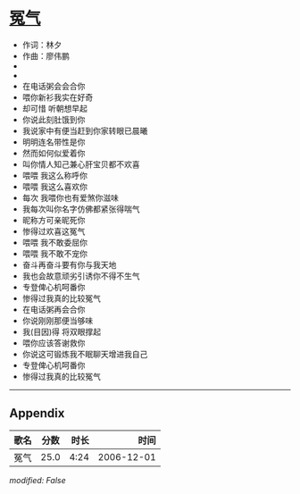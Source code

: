 # [冤气](https://music.163.com/song?id=65634)

* 作词：林夕
* 作曲：廖伟鹏
*
*
* 在电话粥会会合你
* 喂你新衫我实在好奇
* 却可惜 听朝想早起
* 你说此刻肚饿到你
* 我说家中有便当赶到你家转眼已晨曦
* 明明连名带性是你
* 然而如何似爱着你
* 叫你情人知己兼心肝宝贝都不欢喜
* 喂喂 我这么称呼你
* 喂喂 我这么喜欢你
* 每次 我喂你也有爱煞你滋味
* 我每次叫你名字仿佛都紧张得喘气
* 昵称方可亲昵死你
* 惨得过欢喜这冤气
* 喂喂 我不敢委屈你
* 喂喂 我不敢不宠你
* 奋斗再奋斗要有你与我天地
* 我也会故意顽劣引诱你不得不生气
* 专登俾心机呵番你
* 惨得过我真的比较冤气
* 在电话粥再会合你
* 你说刚刚那便当够味
* 我(目因)得 将双眼撑起
* 喂你应该答谢救你
* 你说这可锻炼我不眠聊天增进我自己
* 专登俾心机呵番你
* 惨得过我真的比较冤气


---

## Appendix

|歌名|分数|时长|时间|
|:---|:---:|---:|---:|
|冤气|25.0|4:24|2006-12-01

*modified: False*